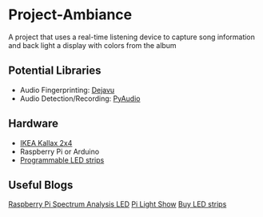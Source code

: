 # Project-Ambiance
A project that uses a real-time listening device to capture song information and back light a display with colors from the album


## Potential Libraries
* Audio Fingerprinting: [Dejavu](https://github.com/worldveil/dejavu)
* Audio Detection/Recording: [PyAudio](https://people.csail.mit.edu/hubert/pyaudio/)

## Hardware
* [IKEA Kallax 2x4](http://www.ikea.com/us/en/catalog/products/40346924/#/20275885)
* Raspberry Pi or Arduino
* [Programmable LED strips](https://www.adafruit.com/category/86)

## Useful Blogs
[Raspberry Pi Spectrum Analysis LED](https://learn.adafruit.com/raspberry-pi-spectrum-analyzer-display-on-rgb-led-strip/page-1)
[Pi Light Show](http://lightshowpi.org/)
[Buy LED strips](https://www.adafruit.com)
